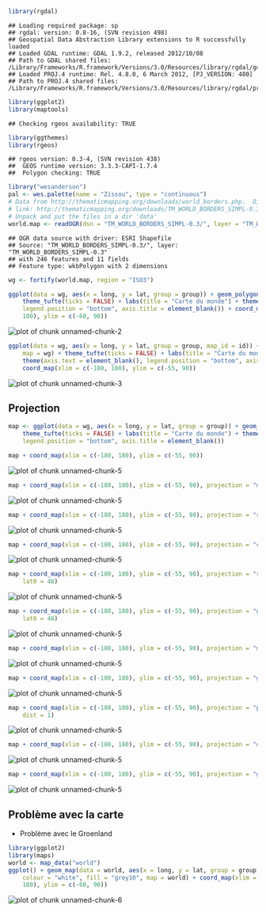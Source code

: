 
```r
library(rgdal)
```

```
## Loading required package: sp
## rgdal: version: 0.8-16, (SVN revision 498)
## Geospatial Data Abstraction Library extensions to R successfully loaded
## Loaded GDAL runtime: GDAL 1.9.2, released 2012/10/08
## Path to GDAL shared files: /Library/Frameworks/R.framework/Versions/3.0/Resources/library/rgdal/gdal
## Loaded PROJ.4 runtime: Rel. 4.8.0, 6 March 2012, [PJ_VERSION: 480]
## Path to PROJ.4 shared files: /Library/Frameworks/R.framework/Versions/3.0/Resources/library/rgdal/proj
```

```r
library(ggplot2)
library(maptools)
```

```
## Checking rgeos availability: TRUE
```

```r
library(ggthemes)
library(rgeos)
```

```
## rgeos version: 0.3-4, (SVN revision 438)
##  GEOS runtime version: 3.3.3-CAPI-1.7.4 
##  Polygon checking: TRUE
```

```r
library("wesanderson")
pal <- wes.palette(name = "Zissou", type = "continuous")
# Data from http://thematicmapping.org/downloads/world_borders.php.  Direct
# link: http://thematicmapping.org/downloads/TM_WORLD_BORDERS_SIMPL-0.3.zip
# Unpack and put the files in a dir 'data'
world.map <- readOGR(dsn = "TM_WORLD_BORDERS_SIMPL-0.3/", layer = "TM_WORLD_BORDERS_SIMPL-0.3")
```

```
## OGR data source with driver: ESRI Shapefile 
## Source: "TM_WORLD_BORDERS_SIMPL-0.3/", layer: "TM_WORLD_BORDERS_SIMPL-0.3"
## with 246 features and 11 fields
## Feature type: wkbPolygon with 2 dimensions
```

```r
wg <- fortify(world.map, region = "ISO3")
```




```r
ggplot(data = wg, aes(x = long, y = lat, group = group)) + geom_polygon(color = "white") + 
    theme_tufte(ticks = FALSE) + labs(title = "Carte du monde") + theme(axis.text = element_blank(), 
    legend.position = "bottom", axis.title = element_blank()) + coord_map(xlim = c(-180, 
    180), ylim = c(-60, 90))
```

![plot of chunk unnamed-chunk-2](figure/unnamed-chunk-2.png) 



```r
ggplot(data = wg, aes(x = long, y = lat, group = group, map_id = id)) + geom_map(color = "white", 
    map = wg) + theme_tufte(ticks = FALSE) + labs(title = "Carte du monde") + 
    theme(axis.text = element_blank(), legend.position = "bottom", axis.title = element_blank()) + 
    coord_map(xlim = c(-180, 180), ylim = c(-55, 90))
```

![plot of chunk unnamed-chunk-3](figure/unnamed-chunk-3.png) 


## Projection 


```r
map <- ggplot(data = wg, aes(x = long, y = lat, group = group)) + geom_polygon(color = "white") + 
    theme_tufte(ticks = FALSE) + labs(title = "Carte du monde") + theme(axis.text = element_blank(), 
    legend.position = "bottom", axis.title = element_blank())
```



```r
map + coord_map(xlim = c(-180, 180), ylim = c(-55, 90))
```

![plot of chunk unnamed-chunk-5](figure/unnamed-chunk-51.png) 

```r
map + coord_map(xlim = c(-180, 180), ylim = c(-55, 90), projection = "mercator")
```

![plot of chunk unnamed-chunk-5](figure/unnamed-chunk-52.png) 

```r
map + coord_map(xlim = c(-180, 180), ylim = c(-55, 90), projection = "sinusoidal")
```

![plot of chunk unnamed-chunk-5](figure/unnamed-chunk-53.png) 

```r
map + coord_map(xlim = c(-180, 180), ylim = c(-55, 90), projection = "cylindrical")
```

![plot of chunk unnamed-chunk-5](figure/unnamed-chunk-54.png) 

```r
map + coord_map(xlim = c(-180, 180), ylim = c(-55, 90), projection = "rectangular", 
    lat0 = 46)
```

![plot of chunk unnamed-chunk-5](figure/unnamed-chunk-55.png) 

```r
map + coord_map(xlim = c(-180, 180), ylim = c(-55, 90), projection = "gall", 
    lat0 = 46)
```

![plot of chunk unnamed-chunk-5](figure/unnamed-chunk-56.png) 

```r
map + coord_map(xlim = c(-180, 180), ylim = c(-55, 90), projection = "mollweide")
```

![plot of chunk unnamed-chunk-5](figure/unnamed-chunk-57.png) 

```r
map + coord_map(xlim = c(-180, 180), ylim = c(-55, 90), projection = "gilbert")
```

![plot of chunk unnamed-chunk-5](figure/unnamed-chunk-58.png) 

```r
map + coord_map(xlim = c(-180, 180), ylim = c(-55, 90), projection = "perspective", 
    dist = 1)
```

![plot of chunk unnamed-chunk-5](figure/unnamed-chunk-59.png) 

```r
map + coord_map(xlim = c(-180, 180), ylim = c(-55, 90), projection = "orthographic")
```

![plot of chunk unnamed-chunk-5](figure/unnamed-chunk-510.png) 

```r
map + coord_map(xlim = c(-180, 180), ylim = c(-55, 90), projection = "globular")
```

![plot of chunk unnamed-chunk-5](figure/unnamed-chunk-511.png) 




## Problème avec la carte
* Problème avec le Groenland

```r
library(ggplot2)
library(maps)
world <- map_data("world")
ggplot() + geom_map(data = world, aes(x = long, y = lat, group = group, map_id = region), 
    colour = "white", fill = "grey10", map = world) + coord_map(xlim = c(-180, 
    180), ylim = c(-60, 90))
```

![plot of chunk unnamed-chunk-6](figure/unnamed-chunk-6.png) 



